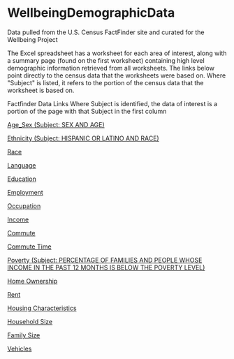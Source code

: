 # WellbeingDemographicData
Data pulled from the U.S. Census FactFinder site and curated for the Wellbeing Project

The Excel spreadsheet has a worksheet for each area of interest, along with a summary page (found on the first worksheet) containing high level demographic information retrieved from all worksheets. The links below point directly to the census data that the worksheets were based on. Where "Subject" is listed, it refers to the portion of the census data that the worksheet is based on.

Factfinder Data Links
Where Subject is identified, the data of interest is a portion of the page with that Subject in the first column

[Age_Sex (Subject: SEX AND AGE)](http://factfinder.census.gov/bkmk/table/1.0/en/ACS/12_5YR/DP05/1600000US0670000|8600000US90401|8600000US90402|8600000US90403|8600000US90404|8600000US90405)

[Ethnicity (Subject: HISPANIC OR LATINO AND RACE)](http://factfinder.census.gov/bkmk/table/1.0/en/ACS/12_5YR/DP05/1600000US0670000|8600000US90401|8600000US90402|8600000US90403|8600000US90404|8600000US90405)

[Race](http://factfinder.census.gov/bkmk/table/1.0/en/ACS/12_5YR/B02001/1600000US0670000|8600000US90401|8600000US90402|8600000US90403|8600000US90404|8600000US90405)

[Language](http://factfinder.census.gov/bkmk/table/1.0/en/ACS/12_5YR/S1601/1600000US0670000|8600000US90401|8600000US90402|8600000US90403|8600000US90404|8600000US90405)

[Education](http://factfinder.census.gov/bkmk/table/1.0/en/ACS/12_5YR/B15003/1600000US0670000|8600000US90401|8600000US90402|8600000US90403|8600000US90404|8600000US90405)

[Employment](http://factfinder.census.gov/bkmk/table/1.0/en/ACS/12_5YR/S2301/1600000US0670000|8600000US90401|8600000US90402|8600000US90403|8600000US90404|8600000US90405)

[Occupation](http://factfinder.census.gov/bkmk/table/1.0/en/ACS/12_5YR/DP03/1600000US0670000|8600000US90401|8600000US90402|8600000US90403|8600000US90404|8600000US90405)

[Income](http://factfinder.census.gov/bkmk/table/1.0/en/ACS/12_5YR/S1901/1600000US0670000|8600000US90401|8600000US90402|8600000US90403|8600000US90404|8600000US90405)

[Commute](http://factfinder.census.gov/bkmk/table/1.0/en/ACS/12_5YR/S0801/1600000US0670000|8600000US90401|8600000US90402|8600000US90403|8600000US90404|8600000US90405)

[Commute Time](http://factfinder.census.gov/bkmk/table/1.0/en/ACS/12_5YR/B08012/1600000US0670000|8600000US90401|8600000US90402|8600000US90403|8600000US90404|8600000US90405)

[Poverty (Subject: PERCENTAGE OF FAMILIES AND PEOPLE WHOSE INCOME IN THE PAST 12 MONTHS IS BELOW THE POVERTY LEVEL)](http://factfinder.census.gov/bkmk/table/1.0/en/ACS/12_5YR/DP03/1600000US0670000|8600000US90401|8600000US90402|8600000US90403|8600000US90404|8600000US90405)

[Home Ownership](http://factfinder.census.gov/bkmk/table/1.0/en/ACS/12_5YR/B25008/1600000US0670000|8600000US90401|8600000US90402|8600000US90403|8600000US90404|8600000US90405)

[Rent](http://factfinder.census.gov/bkmk/table/1.0/en/ACS/12_5YR/B25064/1600000US0670000|8600000US90401|8600000US90402|8600000US90403|8600000US90404|8600000US90405)

[Housing Characteristics](http://factfinder.census.gov/bkmk/table/1.0/en/ACS/12_5YR/DP04/1600000US0670000|8600000US90401|8600000US90402|8600000US90403|8600000US90404|8600000US90405)

[Household Size](http://factfinder.census.gov/bkmk/table/1.0/en/ACS/12_5YR/B25010/1600000US0670000|8600000US90401|8600000US90402|8600000US90403|8600000US90404|8600000US90405)

[Family Size](http://factfinder.census.gov/bkmk/table/1.0/en/ACS/12_5YR/DP02/1600000US0670000|8600000US90401|8600000US90402|8600000US90403|8600000US90404|8600000US90405)

[Vehicles](http://factfinder.census.gov/bkmk/table/1.0/en/ACS/12_5YR/B08201/1600000US0670000|8600000US90401|8600000US90402|8600000US90403|8600000US90404|8600000US90405)
